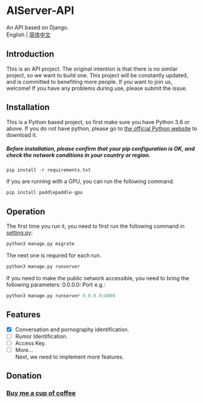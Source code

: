 # AIServer-API
An API based on Django.  
English | [简体中文](README_ch.md)

## Introduction
This is an API project. The original intention is that there is no similar project, so we want to build one. This project will be constantly updated, and is committed to benefiting more people. If you want to join us, welcome! If you have any problems during use, please submit the issue.

## Installation
This is a Python based project, so first make sure you have Python 3.6 or above.
If you do not have python, please go to [the official Python website](https://www.python.org) to download it.
##### Before installation, please **confirm that your pip configuration is OK**, and check the network conditions in your country or region.
```py
pip install -r requirements.txt
```
If you are running with a GPU, you can run the following command.
```py
pip install paddlepaddle-gpu
```

## Operation
The first time you run it, you need to first run the following command in [setting.py](https://github.com/MomentQYC/AIServer-API/blob/master/aichat/settings.py):
```py
python3 manage.py migrate
```
The next one is required for each run.
```py
python3 manage.py runserver
```
If you need to make the public network accessible, you need to bring the following parameters:
0.0.0.0: Port
e.g.:
```py
python3 manage.py runserver 0.0.0.0:8000
```

## Features
- [x] Conversation and pornography identification.  
- [ ] Rumor Identification.  
- [ ] Access Key.  
- [ ] More...  
Next, we need to implement more features.

## Donation
### [Buy me a cup of coffee](https://www.patreon.com/yateam)
